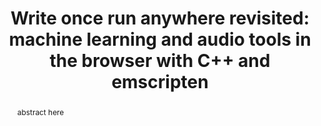 --- 
  title: "Write once run anywhere revisited: machine learning and audio tools in the browser with C++ and emscripten" 
  abstract: "abstract here" 
  address: "London" 
  author: "" 
  booktitle: "Proceedings of the International Web Audio Conference" 
  editor: "" 
  month: "Proceedings of the International Web Audio Conference"
  pages: "1--5" 
  publisher: "Queen Mary University of London" 
  series: "WAC '17"
  type: "Paper"  
  year: "2017" 
  id: "2017_18" 
  tags: year2017 
---